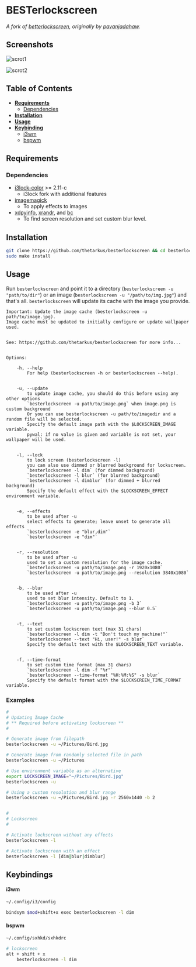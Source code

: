 # BESTerlockscreen
*A fork of [betterlockscreen](https://github.com/pavanjadhaw/betterlockscreen), originally by [pavanjadahaw](https://github.com/pavanjadhaw).*


## Screenshots

![scrot1](https://i.imgur.com/L8nAVwc.jpg "scrot1.png")

![scrot2](https://i.imgur.com/L8uwJ75.jpg "scrot2.png")


## Table of Contents

- **[Requirements](#requirements)**
    - [Dependencies](#dependencies)
- **[Installation](#installation)**
- **[Usage](#usage)**
- **[Keybinding](#keybindings)**
    - [i3wm](#i3wm-1)
    - [bspwm](#bspwm)



## Requirements

### Dependencies

- [i3lock-color](https://github.com/PandorasFox/i3lock-color) >= 2.11-c
	- i3lock fork with additional features
- [imagemagick](https://www.imagemagick.org/script/index.php)
	- To apply effects to images
- [xdpyinfo](https://www.x.org/archive/X11R7.7/doc/man/man1/xdpyinfo.1.xhtml), [xrandr](https://www.x.org/wiki/Projects/XRandR/), and [bc](https://www.gnu.org/software/bc/)
	- To find screen resolution and set custom blur level.



## Installation

```sh
git clone https://github.com/thetarkus/besterlockscreen && cd besterlockscreen
sudo make install
```


## Usage

Run `besterlockscreen` and point it to a directory (`besterlockscreen -u "path/to/dir"`) or an image (`besterlockscreen -u "/path/to/img.jpg"`) and that's all. `besterlockscreen` will update its cache with the image you provide.

```
Important: Update the image cache (besterlockscreen -u path/to/image.jpg).
Image cache must be updated to initially configure or update wallpaper used.


See: https://github.com/thetarkus/besterlockscreen for more info...


Options:

	-h, --help
		For help (besterlockscreen -h or besterlockscreen --help).


	-u, --update
		to update image cache, you should do this before using any other options
		`besterlockscreen -u path/to/image.png` when image.png is custom background
		Or you can use besterlockscreen -u path/to/imagedir and a random file will be selected.
		Specify the default image path with the $LOCKSCREEN_IMAGE variable.
		pywal: if no value is given and variable is not set, your wallpaper will be used.


	-l, --lock
		to lock screen (besterlockscreen -l)
		you can also use dimmed or blurred background for lockscreen.
		`besterlockscreen -l dim` (for dimmed background)
		`besterlockscreen -l blur` (for blurred background)
		`besterlockscreen -l dimblur` (for dimmed + blurred background)
		Specify the default effect with the $LOCKSCREEN_EFFECT environment variable.


	-e, --effects
		to be used after -u
		select effects to generate; leave unset to generate all effects
		`besterlockscreen -e "blur,dim"`
		`besterlockscreen -e "dim"`


	-r, --resolution
		to be used after -u
		used to set a custom resolution for the image cache.
		`besterlockscreen -u path/to/image.png -r 1920x1080`
		`besterlockscreen -u path/to/image.png --resolution 3840x1080`


	-b, --blur
		to be used after -u
		used to set blur intensity. Default to 1.
		`besterlockscreen -u path/to/image.png -b 3`
		`besterlockscreen -u path/to/image.png --blur 0.5`


	-t, --text
		to set custom lockscreen text (max 31 chars)
		`besterlockscreen -l dim -t "Don't touch my machine!"`
		`besterlockscreen --text "Hi, user!" -s blur`
		Specify the default text with the $LOCKSCREEN_TEXT variable.


	-f, --time-format
		to set custom time format (max 31 chars)
		`besterlockscreen -l dim -f "%r"`
		`besterlockscreen --time-format "%H:%M:%S" -s blur`
		Specify the default format with the $LOCKSCREEN_TIME_FORMAT variable.
```


### Examples
```sh
#
# Updating Image Cache
# ** Required before activating lockscreen **
#

# Generate image from filepath
besterlockscreen -u ~/Pictures/Bird.jpg

# Generate image from randomly selected file in path
besterlockscreen -u ~/Pictures

# Use environment variable as an alternative
export LOCKSCREEN_IMAGE="~/Pictures/Bird.jpg"
besterlockscreen -u

# Using a custom resolution and blur range
besterlockscreen -u ~/Pictures/Bird.jpg -r 2560x1440 -b 2


#
# Lockscreen
#

# Activate lockscreen without any effects
besterlockscreen -l

# Activate lockscreen with an effect
besterlockscreen -l [dim|blur|dimblur]
```


## Keybindings


#### i3wm

```sh
~/.config/i3/config

bindsym $mod+shift+x exec besterlockscreen -l dim
```


#### bspwm

```sh
~/.config/sxhkd/sxhkdrc

# lockscreen
alt + shift + x
    besterlockscreen -l dim
```
